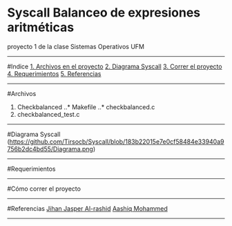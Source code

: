 # Syscall Balanceo de expresiones aritméticas
proyecto 1 de la clase Sistemas Operativos UFM
***
#Indice
[1. Archivos en el proyecto](#archivos)
[2. Diagrama Syscall](#diagrama-syscall)
[3. Correr el proyecto](#cómo-correr-el-proyecto)
[4. Requerimientos](#requerimientos)
[5. Referencias](#referencias)
***
#Archivos
1. Checkbalanced
..* Makefile
..* checkbalanced.c
2. checkbalanced_test.c
***
#Diagrama Syscall
(https://github.com/Tirsocb/Syscall/blob/183b22015e7e0cf58484e33940a9756b2dc4bd55/Diagrama.png)

****
#Requerimientos

***
#Cómo correr el proyecto

***
#Referencias
[Jihan Jasper Al-rashid](https://dev.to/jasper/adding-a-system-call-to-the-linux-kernel-5-8-1-in-ubuntu-20-04-lts-2ga8)
[Aashiq Mohammed](https://github.com/AashiqMohammed/Data-Structures/blob/master/Parentheses%20Balance)
***
